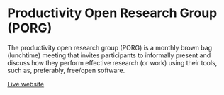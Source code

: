 # Productivity Open Research Group (PORG)

The productivity open research group (PORG) is a monthly brown bag (lunchtime) meeting that invites participants to informally present and discuss how they perform effective research (or work) using their tools, such as, preferably, free/open software.

[Live website](https://porg.digitaltwin.lu/)
